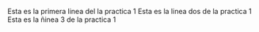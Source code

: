 Esta es la primera linea del la practica 1
Esta es la linea dos de la practica 1
Esta es la ñinea 3 de la practica 1

